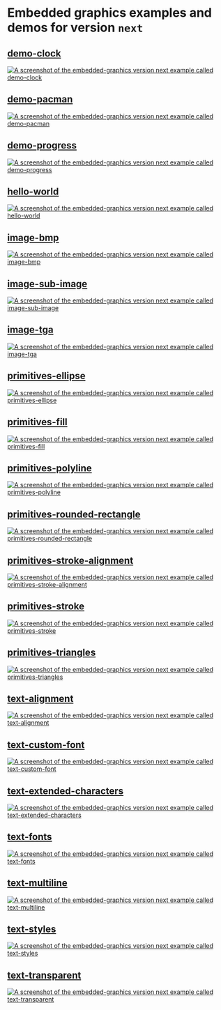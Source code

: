 # Embedded graphics examples and demos for version `next`

## [demo-clock](examples/demo-clock.rs)

[![A screenshot of the embedded-graphics version next example called demo-clock](../doc/assets/next/demo-clock.png)](examples/demo-clock.rs)

## [demo-pacman](examples/demo-pacman.rs)

[![A screenshot of the embedded-graphics version next example called demo-pacman](../doc/assets/next/demo-pacman.png)](examples/demo-pacman.rs)

## [demo-progress](examples/demo-progress.rs)

[![A screenshot of the embedded-graphics version next example called demo-progress](../doc/assets/next/demo-progress.png)](examples/demo-progress.rs)

## [hello-world](examples/hello-world.rs)

[![A screenshot of the embedded-graphics version next example called hello-world](../doc/assets/next/hello-world.png)](examples/hello-world.rs)

## [image-bmp](examples/image-bmp.rs)

[![A screenshot of the embedded-graphics version next example called image-bmp](../doc/assets/next/image-bmp.png)](examples/image-bmp.rs)

## [image-sub-image](examples/image-sub-image.rs)

[![A screenshot of the embedded-graphics version next example called image-sub-image](../doc/assets/next/image-sub-image.png)](examples/image-sub-image.rs)

## [image-tga](examples/image-tga.rs)

[![A screenshot of the embedded-graphics version next example called image-tga](../doc/assets/next/image-tga.png)](examples/image-tga.rs)

## [primitives-ellipse](examples/primitives-ellipse.rs)

[![A screenshot of the embedded-graphics version next example called primitives-ellipse](../doc/assets/next/primitives-ellipse.png)](examples/primitives-ellipse.rs)

## [primitives-fill](examples/primitives-fill.rs)

[![A screenshot of the embedded-graphics version next example called primitives-fill](../doc/assets/next/primitives-fill.png)](examples/primitives-fill.rs)

## [primitives-polyline](examples/primitives-polyline.rs)

[![A screenshot of the embedded-graphics version next example called primitives-polyline](../doc/assets/next/primitives-polyline.png)](examples/primitives-polyline.rs)

## [primitives-rounded-rectangle](examples/primitives-rounded-rectangle.rs)

[![A screenshot of the embedded-graphics version next example called primitives-rounded-rectangle](../doc/assets/next/primitives-rounded-rectangle.png)](examples/primitives-rounded-rectangle.rs)

## [primitives-stroke-alignment](examples/primitives-stroke-alignment.rs)

[![A screenshot of the embedded-graphics version next example called primitives-stroke-alignment](../doc/assets/next/primitives-stroke-alignment.png)](examples/primitives-stroke-alignment.rs)

## [primitives-stroke](examples/primitives-stroke.rs)

[![A screenshot of the embedded-graphics version next example called primitives-stroke](../doc/assets/next/primitives-stroke.png)](examples/primitives-stroke.rs)

## [primitives-triangles](examples/primitives-triangles.rs)

[![A screenshot of the embedded-graphics version next example called primitives-triangles](../doc/assets/next/primitives-triangles.png)](examples/primitives-triangles.rs)

## [text-alignment](examples/text-alignment.rs)

[![A screenshot of the embedded-graphics version next example called text-alignment](../doc/assets/next/text-alignment.png)](examples/text-alignment.rs)

## [text-custom-font](examples/text-custom-font.rs)

[![A screenshot of the embedded-graphics version next example called text-custom-font](../doc/assets/next/text-custom-font.png)](examples/text-custom-font.rs)

## [text-extended-characters](examples/text-extended-characters.rs)

[![A screenshot of the embedded-graphics version next example called text-extended-characters](../doc/assets/next/text-extended-characters.png)](examples/text-extended-characters.rs)

## [text-fonts](examples/text-fonts.rs)

[![A screenshot of the embedded-graphics version next example called text-fonts](../doc/assets/next/text-fonts.png)](examples/text-fonts.rs)

## [text-multiline](examples/text-multiline.rs)

[![A screenshot of the embedded-graphics version next example called text-multiline](../doc/assets/next/text-multiline.png)](examples/text-multiline.rs)

## [text-styles](examples/text-styles.rs)

[![A screenshot of the embedded-graphics version next example called text-styles](../doc/assets/next/text-styles.png)](examples/text-styles.rs)

## [text-transparent](examples/text-transparent.rs)

[![A screenshot of the embedded-graphics version next example called text-transparent](../doc/assets/next/text-transparent.png)](examples/text-transparent.rs)

